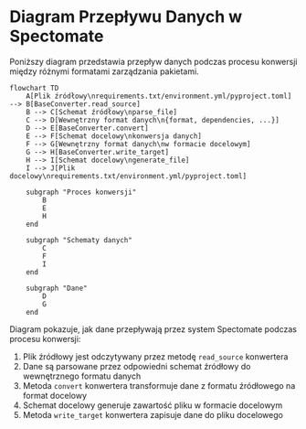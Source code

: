 # Diagram Przepływu Danych w Spectomate

Poniższy diagram przedstawia przepływ danych podczas procesu konwersji między różnymi formatami zarządzania pakietami.

```mermaid
flowchart TD
    A[Plik źródłowy\nrequirements.txt/environment.yml/pyproject.toml] --> B[BaseConverter.read_source]
    B --> C[Schemat źródłowy\nparse_file]
    C --> D[Wewnętrzny format danych\n{format, dependencies, ...}]
    D --> E[BaseConverter.convert]
    E --> F[Schemat docelowy\nkonwersja danych]
    F --> G[Wewnętrzny format danych\nw formacie docelowym]
    G --> H[BaseConverter.write_target]
    H --> I[Schemat docelowy\ngenerate_file]
    I --> J[Plik docelowy\nrequirements.txt/environment.yml/pyproject.toml]
    
    subgraph "Proces konwersji"
        B
        E
        H
    end
    
    subgraph "Schematy danych"
        C
        F
        I
    end
    
    subgraph "Dane"
        D
        G
    end
```

Diagram pokazuje, jak dane przepływają przez system Spectomate podczas procesu konwersji:

1. Plik źródłowy jest odczytywany przez metodę `read_source` konwertera
2. Dane są parsowane przez odpowiedni schemat źródłowy do wewnętrznego formatu danych
3. Metoda `convert` konwertera transformuje dane z formatu źródłowego na format docelowy
4. Schemat docelowy generuje zawartość pliku w formacie docelowym
5. Metoda `write_target` konwertera zapisuje dane do pliku docelowego
